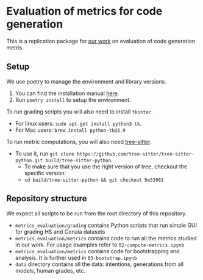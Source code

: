 # Evaluation of metrics for code generation
This is a replication package for [our work](https://arxiv.org/abs/2208.03133v1) on evaluation of code generation metris.

## Setup

We use poetry to manage the environment and library versions. 
1. You can find the installation manual [here](https://python-poetry.org/docs/).
2. Run `poetry install` to setup the environment.

To run grading scripts you will also need to install `tkinter`. 
- For linux users: `sudo apt-get install python3-tk`. 
- For Mac users: `brew install python-tk@3.9`

To run metric computations, you will also need [tree-sitter](https://github.com/tree-sitter/tree-sitter). 
- To use it, run `git clone https://github.com/tree-sitter/tree-sitter-python.git build/tree-sitter-python`.
  - To make sure that you use the right version of tree, checkout the specific version:
  - `cd build/tree-sitter-python && git checkout 9e53981` 

## Repository structure

We expect all scripts to be run from the root directory of this repository.

- `metrics_evaluation/grading` contains Python scripts that run simple GUI for grading HS and Conala datasets
- `metrics_evaluation/metrics` contains code to run all the metrics studied in our work. For usage examples refer to `02-compute-metrics.ipynb`
- `metrics_evaluation/metrics` contains code for bootstrapping and analysis. It is further used in `03-bootstrap.ipynb`
- `data` directory contains all the data: intentions, generations from all models, human grades, etc.
